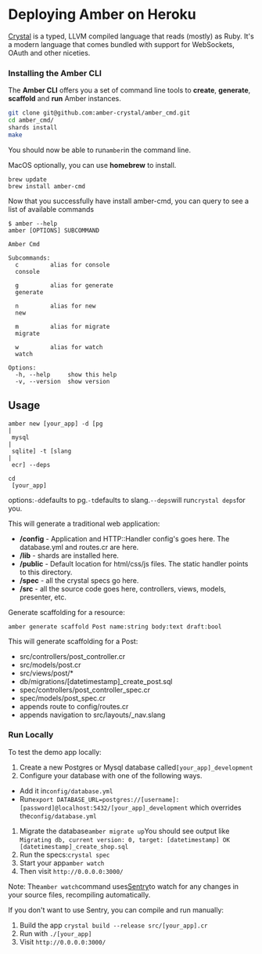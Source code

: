 # Deploying Amber on Heroku

[Crystal](http://crystal-lang.org/) is a typed, LLVM compiled language that reads \(mostly\) as Ruby. It's a modern language that comes bundled with support for WebSockets, OAuth and other niceties.

### Installing the Amber CLI

The **Amber CLI** offers you a set of command line tools to **create**, **generate**, **scaffold** and **run** Amber instances.

```bash
git clone git@github.com:amber-crystal/amber_cmd.git
cd amber_cmd/
shards install
make
```

You should now be able to run`amber`in the command line.

MacOS optionally, you can use **homebrew** to install.

```
brew update
brew install amber-cmd
```

Now that you successfully have install amber-cmd, you can query to see a list of available commands

```
$ amber --help
amber [OPTIONS] SUBCOMMAND

Amber Cmd

Subcommands:
  c         alias for console
  console
  
  g         alias for generate
  generate
  
  n         alias for new
  new
  
  m         alias for migrate
  migrate
  
  w         alias for watch
  watch

Options:
  -h, --help     show this help
  -v, --version  show version
```

## Usage

```
amber new [your_app] -d [pg 
|
 mysql 
|
 sqlite] -t [slang 
|
 ecr] --deps 

cd
 [your_app]
```

options:`-d`defaults to pg.`-t`defaults to slang.`--deps`will run`crystal deps`for you.

This will generate a traditional web application:

* **/config** - Application and HTTP::Handler config's goes here. The database.yml and routes.cr are here.
* **/lib** - shards are installed here.
* **/public** - Default location for html/css/js files. The static handler points to this directory.
* **/spec** - all the crystal specs go here.
* **/src** - all the source code goes here, controllers, views, models, presenter, etc.

Generate scaffolding for a resource:

```
amber generate scaffold Post name:string body:text draft:bool
```

This will generate scaffolding for a Post:

* src/controllers/post\_controller.cr
* src/models/post.cr
* src/views/post/\*
* db/migrations/\[datetimestamp\]\_create\_post.sql
* spec/controllers/post\_controller\_spec.cr
* spec/models/post\_spec.cr
* appends route to config/routes.cr
* appends navigation to src/layouts/\_nav.slang

### Run Locally

To test the demo app locally:

1. Create a new Postgres or Mysql database called`[your_app]_development`
2. Configure your database with one of the following ways.

* Add it in`config/database.yml`
* Run`export DATABASE_URL=postgres://[username]:[password]@localhost:5432/[your_app]_development`
  which overrides the`config/database.yml`

1. Migrate the database`amber migrate up`You should see output like
   `Migrating db, current version: 0, target: [datetimestamp] OK [datetimestamp]_create_shop.sql`
2. Run the specs:`crystal spec`
3. Start your app`amber watch`
4. Then visit
   `http://0.0.0.0:3000/`

Note: The`amber watch`command uses[Sentry](https://github.com/samueleaton/sentry)to watch for any changes in your source files, recompiling automatically.

If you don't want to use Sentry, you can compile and run manually:

1. Build the app
   `crystal build --release src/[your_app].cr`
2. Run with
   `./[your_app]`
3. Visit
   `http://0.0.0.0:3000/`



